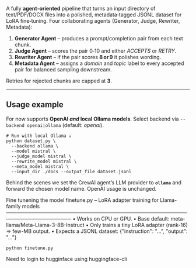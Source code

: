 
A fully **agent‑oriented** pipeline that turns an input directory of
text/PDF/DOCX files into a polished, metadata‑tagged JSONL dataset for LoRA
fine‑tuning.  Four collaborating agents (Generator, Judge, Rewriter, Metadata):

1. **Generator Agent** – produces a prompt/completion pair from each text chunk.
2. **Judge Agent** – scores the pair 0‑10 and either *ACCEPTS* or *RETRY*.
3. **Rewriter Agent** – if the pair scores **8 or 9** it polishes wording.
4. **Metadata Agent** – assigns a *domain* and *topic* label to every accepted
   pair for balanced sampling downstream.

Retries for rejected chunks are capped at **3**.

-------------
Usage example
-------------
For now supports **OpenAI *and* local Ollama models**.  Select backend via
`--backend openai|ollama` (default: *openai*).

``` ssh
# Run with local Ollama ⇣
python dataset.py \
  --backend ollama \
  --model mistral \
  --judge_model mistral \
  --rewrite_model mistral \
  --meta_model mistral \
  --input_dir ./docs --output_file dataset.jsonl
```

Behind the scenes we set the CrewAI agent’s LLM provider to **`ollama`** and
forward the chosen model name.  OpenAI usage is unchanged.

Fine tunening the model
finetune.py  –  LoRA adapter training for Llama-family models
────────────────────────────────────────────────────────────────────
• Works on CPU or GPU.
• Base default: meta-llama/Meta-Llama-3-8B-Instruct
• Only trains a tiny LoRA adapter (rank-16) ⇒ few-MB output.
• Expects a JSONL dataset:
      {"instruction": "...", "output": "..."}

```ssh
python finetune.py
```
Need to login to hugginface using huggingface-cli